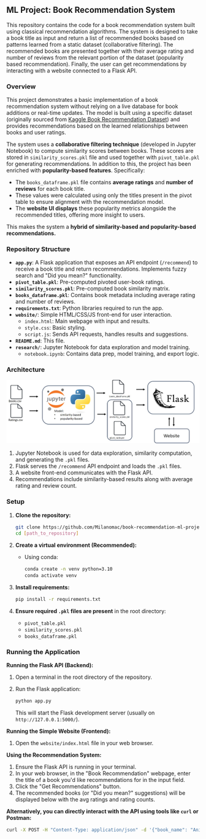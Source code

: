 ## ML Project: Book Recommendation System

This repository contains the code for a book recommendation system built using classical recommendation algorithms. The system is designed to take a book title as input and return a list of recommended books based on patterns learned from a static dataset (collaborative filtering). The recommended books are presented together with their average rating and number of reviews from the relevant portion of the dataset (popularity based recommendation). Finally, the user can get recommendations by interacting with a website connected to a Flask API.

### Overview

This project demonstrates a basic implementation of a book recommendation system without relying on a live database for book additions or real-time updates. The model is built using a specific dataset (originally sourced from [Kaggle Book Recommendation Dataset](https://www.kaggle.com/datasets/arashnic/book-recommendation-dataset?select=Ratings.csv)) and provides recommendations based on the learned relationships between books and user ratings.

The system uses a **collaborative filtering technique** (developed in Jupyter Notebook) to compute similarity scores between books. These scores are stored in `similarity_scores.pkl` file and used together with `pivot_table.pkl` for generating recommendations. In addition to this, the project has been enriched with **popularity-based features**. Specifically:

- The `books_dataframe.pkl` file contains **average ratings** and **number of reviews** for each book title.
- These values were calculated using only the titles present in the pivot table to ensure alignment with the recommendation model.
- The **website UI displays** these popularity metrics alongside the recommended titles, offering more insight to users.

This makes the system a **hybrid of similarity-based and popularity-based recommendations.**

### Repository Structure

- **`app.py`**: A Flask application that exposes an API endpoint (`/recommend`) to receive a book title and return recommendations. Implements fuzzy search and "Did you mean?" functionality.
- **`pivot_table.pkl`**: Pre-computed pivoted user-book ratings.
- **`similarity_scores.pkl`**: Pre-computed book similarity matrix.
- **`books_dataframe.pkl`**: Contains book metadata including average rating and number of reviews.
- **`requirements.txt`**: Python libraries required to run the app.
- **`website/`**: Simple HTML/CSS/JS front-end for user interaction.
  - `index.html`: Main webpage with input and results.
  - `style.css`: Basic styling.
  - `script.js`: Sends API requests, handles results and suggestions.
- **`README.md`**: This file.
- **`research/`**: Jupyter Notebook for data exploration and model training.
  - `notebook.ipynb`: Contains data prep, model training, and export logic.

### Architecture

![System Architecture](./Architecture_powerpoint.jpg)

1. Jupyter Notebook is used for data exploration, similarity computation, and generating the `.pkl` files.
2. Flask serves the `/recommend` API endpoint and loads the `.pkl` files.
3. A website front-end communicates with the Flask API.
4. Recommendations include similarity-based results along with average rating and review count.

### Setup

1. **Clone the repository:**

   ```bash
   git clone https://github.com/Milanomac/book-recommendation-ml-project.git
   cd [path_to_repository]
   ```

2. **Create a virtual environment (Recommended):**

   - Using conda:

     ```bash
     conda create -n venv python=3.10
     conda activate venv
     ```

3. **Install requirements:**

   ```bash
   pip install -r requirements.txt
   ```

4. **Ensure required `.pkl` files are present** in the root directory:

   - `pivot_table.pkl`
   - `similarity_scores.pkl`
   - `books_dataframe.pkl`

### Running the Application

**Running the Flask API (Backend):**

1.  Open a terminal in the root directory of the repository.
2.  Run the Flask application:

    ```bash
    python app.py
    ```

    This will start the Flask development server (usually on `http://127.0.0.1:5000/`).

**Running the Simple Website (Frontend):**

1.  Open the `website/index.html` file in your web browser.

**Using the Recommendation System:**

1.  Ensure the Flask API is running in your terminal.
2.  In your web browser, in the "Book Recommendation" webpage, enter the title of a book you'd like recommendations for in the input field.
3.  Click the "Get Recommendations" button.
4.  The recommended books (or "Did you mean?" suggestions) will be displayed below with the avg ratings and rating counts.

**Alternatively, you can directly interact with the API using tools like `curl` or Postman:**

```bash
curl -X POST -H "Content-Type: application/json" -d '{"book_name": "Animal Farm"}' [http://127.0.0.1:5000/recommend](http://127.0.0.1:5000/recommend)
```
